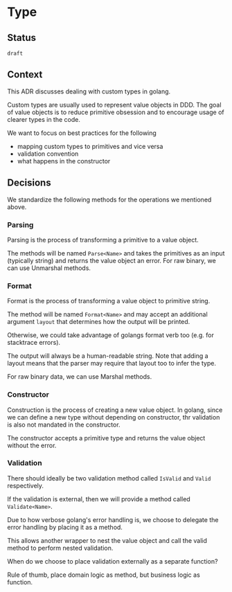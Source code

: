 # Type

## Status

`draft`

## Context


This ADR discusses dealing with custom types in golang.

Custom types are usually used to represent value objects in DDD. The goal of value objects is to reduce primitive obsession and to encourage usage of clearer types in the code.

We want to focus on best practices for the following 
- mapping custom types to primitives and vice versa
- validation convention
- what happens in the constructor

## Decisions

We standardize the following methods for the operations we mentioned above.


### Parsing

Parsing is the process of transforming a primitive to a value object.

The methods will be named `Parse<Name>` and takes the primitives as an input (typically string) and returns the value object an error.
For raw binary, we can use Unmarshal methods.

### Format

Format is the process of transforming a value object to primitive string.

The method will be named `Format<Name>` and may accept an additional argument `layout` that determines how the output will be printed.

Otherwise, we could take advantage of golangs format verb too (e.g. for stacktrace errors).

The output will always be a human-readable string. Note that adding a layout means that the parser may require that layout too to infer the type.

For raw binary data, we can use Marshal methods.

### Constructor

Construction is the process of creating a new value object. In golang, since we can define a new type without depending on constructor, thr validation is also not mandated in the constructor.

The constructor accepts a primitive type and returns the value object without the error. 


### Validation

There should ideally be two validation method called `IsValid` and `Valid` respectively.

If the validation is external, then we will provide a method called `Validate<Name>`.

Due to how verbose golang's error handling is, we choose to delegate the error handling by placing it as a method.

This allows another wrapper to nest the value object and call the valid method to perform nested validation.

When do we choose to place validation externally as a separate function?

Rule of thumb, place domain logic as method, but business logic as function.


